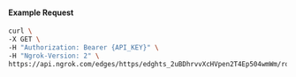 <!-- Code generated for API Clients. DO NOT EDIT. -->

#### Example Request

```bash
curl \
-X GET \
-H "Authorization: Bearer {API_KEY}" \
-H "Ngrok-Version: 2" \
https://api.ngrok.com/edges/https/edghts_2uBDhrvvXcHVpen2T4Ep504wmWm/routes/edghtsrt_2uBDhpwE4k2hFZSYggIJ44m0ERP/compression
```
